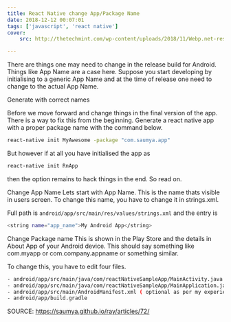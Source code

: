 ```yaml
---
title: React Native change App/Package Name
date: 2018-12-12 00:07:01
tags: ['javascript', 'react native']
cover: 
    src: http://thetechmint.com/wp-content/uploads/2018/11/Webp.net-resizeimage-1.png

---
```


There are things one may need to change in the release build for Android. Things like App Name are a case here. Suppose you start developing by initialising to a generic App Name and at the time of release one need to change to the actual App Name.

Generate with correct names

Before we move forward and change things in the final version of the app. There is a way to fix this from the beginning. Generate a react native app with a proper package name with the command below.

```bash
react-native init MyAwesome -package "com.saumya.app"
```
But however if at all you have initialised the app as

```bash
react-native init RnApp
```
then the option remains to hack things in the end.
So read on.

Change App Name
Lets start with App Name. This is the name thats visible in users screen. To change this name, you have to change it in strings.xml.

Full path is `android/app/src/main/res/values/strings.xml`
and the entry is

```bash
<string name="app_name">My Android App</string>
```

Change Package name
This is shown in the Play Store and the details in About App of your Android device. This should say something like com.myapp or com.company.appname or something similar.

To change this, you have to edit four files.

```bash
- android/app/src/main/java/com/reactNativeSampleApp/MainActivity.java
- android/app/src/main/java/com/reactNativeSampleApp/MainApplication.java
- android/app/src/main/AndroidManifest.xml ( optional as per my experience )
- android/app/build.gradle
```

SOURCE: https://saumya.github.io/ray/articles/72/